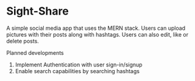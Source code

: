 # Sight-Share

A simple social media app that uses the MERN stack. Users can upload pictures with their posts along with hashtags. Users can also edit, like or delete posts. 

Planned developments
1. Implement Authentication with user sign-in/signup
2. Enable search capabilities by searching hashtags
